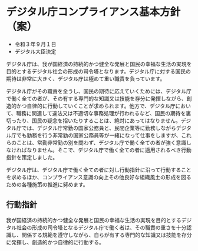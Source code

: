 # デジタル庁コンプライアンス基本方針（案）

- 令和３年９月１日
- デジタル大臣決定

デジタル庁は、我が国経済の持続的かつ健全な発展と国民の幸福な生活の実現を目的とするデジタル社会の形成の司令塔となります。デジタル庁に対する国民の期待は非常に大きく、デジタル庁は極めて重い職責を負っています。

デジタル庁がその職責を全うし、国民の期待に応えていくためには、デジタル庁で働く全ての者が、その有する専門的な知識又は技能を存分に発揮しながら、創造的かつ自律的に行動していくことが求められます。他方で、デジタル庁において、職務に関連して違法又は不適切な事務処理が行われるなど、国民の期待を裏切ったり、国民の疑念を招いたりすることは、絶対にあってはなりません。デジタル庁では、デジタル庁常勤の国家公務員と、民間企業等に勤務しながらデジタル庁でも勤務を行う非常勤の国家公務員等が一緒になって仕事をしますが、これらのことは、常勤非常勤の別を問わず、デジタル庁で働く全ての者が強く意識しなければなりません。そこで、デジタル庁で働く全ての者に適用されるべき行動指針を策定しました。

デジタル庁は、デジタル庁で働く全ての者に対し行動指針に沿って行動することを求めるほか、コンプライアンス意識の向上その他良好な組織風土の形成を図るための各種施策の推進に努めます。

## 行動指針

我が国経済の持続的かつ健全な発展と国民の幸福な生活の実現を目的とするデジタル社会の形成の司令塔となるデジタル庁で働く者は、その職責の重さを十分認識し、関係する規範を遵守しながら、自らが有する専門的な知識又は技能を存分に発揮し、創造的かつ自律的に行動する。
